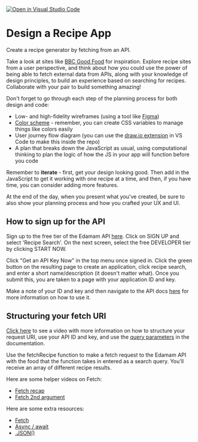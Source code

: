 [![Open in Visual Studio Code](https://classroom.github.com/assets/open-in-vscode-f059dc9a6f8d3a56e377f745f24479a46679e63a5d9fe6f495e02850cd0d8118.svg)](https://classroom.github.com/online_ide?assignment_repo_id=6513759&assignment_repo_type=AssignmentRepo)
# Design a Recipe App

Create a recipe generator by fetching from an API.

Take a look at sites like [BBC Good Food](https://www.bbcgoodfood.com/) for inspiration. Explore recipe sites from a user perspective, and think about how you could use the power of being able to fetch external data from APIs, along with your knowledge of design principles, to build an experience based on searching for recipes. Collaborate with your pair to build something amazing!

Don't forget to go through each step of the planning process for both design and code:

- Low- and high-fidelity wireframes (using a tool like [Figma](https://www.figma.com/))
- [Color scheme](https://coolors.co/) - remember, you can create CSS variables to manage things like colors easily
- User journey flow diagram (you can use the [draw.io extension](https://marketplace.visualstudio.com/items?itemName=hediet.vscode-drawio) in VS Code to make this inside the repo)
- A plan that breaks down the JavaScript as usual, using computational thinking to plan the logic of how the JS in your app will function before you code

Remember to **iterate** - first, get your design looking good. Then add in the JavaScript to get it working with one recipe at a time, and then, if you have time, you can consider adding more features.

At the end of the day, when you present what you've created, be sure to also show your planning process and how you crafted your UX and UI.

## How to sign up for the API

Sign up to the free tier of the Edamam API [here](https://developer.edamam.com/). Click on SIGN UP and select 'Recipe Search'. On the next screen, select the free DEVELOPER tier by clicking START NOW.

Click "Get an API Key Now" in the top menu once signed in. Click the green button on the resulting page to create an application, click recipe search, and enter a short name/description (it doesn't matter what). Once you submit this, you are taken to a page with your application ID and key.

Make a note of your ID and key and then navigate to the API docs [here](https://developer.edamam.com/edamam-docs-recipe-api) for more information on how to use it.

## Structuring your fetch URI

[Click here](https://vimeo.com/652563110/91d2e36312) to see a video with more information on how to structure your request URI, use your API ID and key, and use the [query parameters](https://www.semrush.com/blog/url-parameters/) in the documentation.

Use the fetchRecipe function to make a fetch request to the Edamam API with the food that the function takes in entered as a search query. You'll receive an array of different recipe results.

Here are some helper videos on Fetch:
- [Fetch recap](https://vimeo.com/589722883/14ba9fdfa7)
- [Fetch 2nd argument](https://vimeo.com/589722930/c8d58092a2)

Here are some extra resources:
- [Fetch](https://developer.mozilla.org/en-US/docs/Web/API/Fetch_API/Using_Fetch)
- [Async / await](https://developer.mozilla.org/en-US/docs/Learn/JavaScript/Asynchronous/Async_await)
- [.JSON()](https://developer.mozilla.org/en-US/docs/Learn/JavaScript/Objects/JSON)

